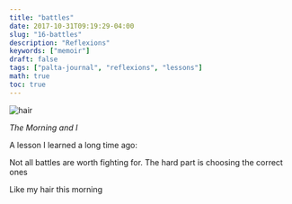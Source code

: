 ```yaml
---
title: "battles"
date: 2017-10-31T09:19:29-04:00
slug: "16-battles"
description: "Reflexions"
keywords: ["memoir"]
draft: false
tags: ["palta-journal", "reflexions", "lessons"]
math: true
toc: true
---
```

![hair](/addhana/16-battles.jpeg)

<cite>The Morning and I</cite>

A lesson I learned a long time ago:

Not all battles are worth fighting for. The hard part is choosing the correct ones

Like my hair this morning